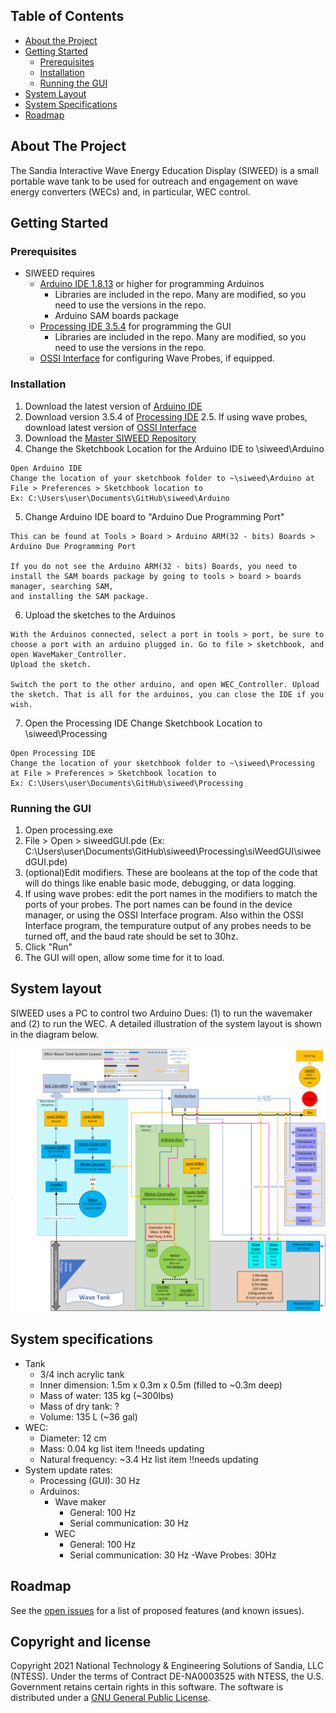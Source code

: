 <!-- TABLE OF CONTENTS -->
## Table of Contents

* [About the Project](#about-the-project)
* [Getting Started](#getting-started)
  * [Prerequisites](#prerequisites)
  * [Installation](#installation)
  *	[Running the GUI](#running-the-gui)
* [System Layout](#System-layout)
* [System Specifications](#System-Specifications)
* [Roadmap](#roadmap)


<!-- ABOUT THE PROJECT -->
## About The Project

The Sandia Interactive Wave Energy Education Display (SIWEED) is a small portable wave tank to be used for outreach and engagement on wave energy converters (WECs) and, in particular, WEC control.


<!-- GETTING STARTED -->
## Getting Started

### Prerequisites
- SIWEED requires 
	- [Arduino IDE 1.8.13](https://www.arduino.cc/en/main/software) or higher for programming Arduinos
		- Libraries are included in the repo. Many are modified, so you need to use the versions in the repo.
		- Arduino SAM boards package
	- [Processing IDE 3.5.4](https://processing.org/download/) for programming the GUI
		- Libraries are included in the repo. Many are modified, so you need to use the versions in the repo.
	- [OSSI Interface](https://www.oceansensorsystems.com/products.htm) for configuring Wave Probes, if equipped.


### Installation

1. Download the latest version of [Arduino IDE](https://www.arduino.cc/en/main/software) 
2. Download version 3.5.4 of [Processing IDE](https://processing.org/download/)
2.5. If using wave probes, download latest version of [OSSI Interface](https://www.oceansensorsystems.com/products.htm)
3. Download the [Master SIWEED Repository](https://github.com/SNL-WaterPower/siweed/tree/master)
4. Change the Sketchbook Location for the Arduino IDE to \siweed\Arduino
```
Open Arduino IDE
Change the location of your sketchbook folder to ~\siweed\Arduino at File > Preferences > Sketchbook location to 
Ex: C:\Users\user\Documents\GitHub\siweed\Arduino
```
5. Change Arduino IDE board to "Arduino Due Programming Port"
```
This can be found at Tools > Board > Arduino ARM(32 - bits) Boards > Arduino Due Programming Port

If you do not see the Arduino ARM(32 - bits) Boards, you need to install the SAM boards package by going to tools > board > boards manager, searching SAM, 
and installing the SAM package.
```
6. Upload the sketches to the Arduinos
```
With the Arduinos connected, select a port in tools > port, be sure to choose a port with an arduino plugged in. Go to file > sketchbook, and open WaveMaker_Controller.
Upload the sketch. 

Switch the port to the other arduino, and open WEC_Controller. Upload the sketch. That is all for the arduinos, you can close the IDE if you wish.
```
7. Open the Processing IDE Change Sketchbook Location to \siweed\Processing
```
Open Processing IDE
Change the location of your sketchbook folder to ~\siweed\Processing at File > Preferences > Sketchbook location to 
Ex: C:\Users\user\Documents\GitHub\siweed\Processing
```
<!-- Running the GUI -->
### Running the GUI
1. Open processing.exe 
2. File > Open > siweedGUI.pde (Ex: C:\Users\user\Documents\GitHub\siweed\Processing\siWeedGUI\siweedGUI.pde)
3. (optional)Edit modifiers. These are booleans at the top of the code that will do things like enable basic mode, debugging, or data logging.
4. If using wave probes: edit the port names in the modifiers to match the ports of your probes. The port names can be found in the device manager, or using the OSSI Interface program. Also within the OSSI Interface program, the tempurature output of any probes needs to be turned off, and the baud rate should be set to 30hz.
5. Click "Run"
6. The GUI will open, allow some time for it to load.

<!-- System layout -->
## System layout
SIWEED uses a PC to control two Arduino Dues: (1) to run the wavemaker and (2) to run the WEC.
A detailed illustration of the system layout is shown in the diagram below.

![system layout](https://github.com/SNL-WaterPower/siweed/blob/master/documentation/diagrams/SystemLayout.png)
<!-- System Specifications -->
## System specifications
 - Tank
 	- 3/4 inch acrylic tank
 	- Inner dimension: 1.5m x 0.3m x 0.5m (filled to ~0.3m deep)
 	- Mass of water: 135 kg (~300lbs)
 	- Mass of dry tank: ?
 	- Volume: 135 L (~36 gal)
 - WEC: 
 	- Diameter: 12 cm
   	- Mass: 0.04 kg list item		!!needs updating
   	- Natural frequency: ~3.4 Hz list item	!!needs updating
 - System update rates:
 	- Processing (GUI): 30 Hz
 	- Arduinos:
 		- Wave maker
 			- General: 100 Hz
 			- Serial communication: 30 Hz
 		- WEC
 			- General: 100 Hz
 			- Serial communication: 30 Hz
	-Wave Probes: 30Hz


<!-- ROADMAP -->
## Roadmap

See the [open issues](https://github.com/SNL-WaterPower/siweed/issues) for a list of proposed features (and known issues).

## Copyright and license
Copyright 2021 National Technology & Engineering Solutions of Sandia, LLC (NTESS).
Under the terms of Contract DE-NA0003525 with NTESS, the U.S. Government retains certain rights in this software.
The software is distributed under a [GNU General Public License](COPYING).
